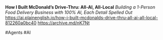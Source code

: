 **How I Built McDonald’s Drive-Thru: All-AI, All-Local**
*Building a 1-Person Food Delivery Business with 100% AI, Each Detail Spelled Out*
https://ai.plainenglish.io/how-i-built-mcdonalds-drive-thru-all-ai-all-local-812260a0bc40
https://archive.md/nK7Nt

#Agents #AI 
